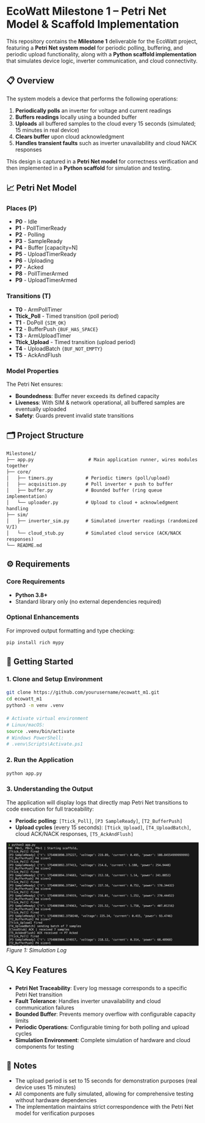 # EcoWatt Milestone 1 – Petri Net Model & Scaffold Implementation

This repository contains the **Milestone 1** deliverable for the EcoWatt project, featuring a **Petri Net system model** for periodic polling, buffering, and periodic upload functionality, along with a **Python scaffold implementation** that simulates device logic, inverter communication, and cloud connectivity.

## 📋 Overview

The system models a device that performs the following operations:

1. **Periodically polls** an inverter for voltage and current readings
2. **Buffers readings** locally using a bounded buffer
3. **Uploads** all buffered samples to the cloud every 15 seconds (simulated; 15 minutes in real device)
4. **Clears buffer** upon cloud acknowledgment
5. **Handles transient faults** such as inverter unavailability and cloud NACK responses

This design is captured in a **Petri Net model** for correctness verification and then implemented in a **Python scaffold** for simulation and testing.

## 📈 Petri Net Model

### Places (P)
- **P0** - Idle
- **P1** - PollTimerReady
- **P2** - Polling
- **P3** - SampleReady
- **P4** - Buffer [capacity=N]
- **P5** - UploadTimerReady
- **P6** - Uploading
- **P7** - Acked
- **P8** - PollTimerArmed
- **P9** - UploadTimerArmed

### Transitions (T)
- **T0** - ArmPollTimer
- **Ttick_Poll** - Timed transition (poll period)
- **T1** - DoPoll `{SIM_OK}`
- **T2** - BufferPush `{BUF_HAS_SPACE}`
- **T3** - ArmUploadTimer
- **Ttick_Upload** - Timed transition (upload period)
- **T4** - UploadBatch `{BUF_NOT_EMPTY}`
- **T5** - AckAndFlush

### Model Properties

The Petri Net ensures:
- **Boundedness**: Buffer never exceeds its defined capacity
- **Liveness**: With SIM & network operational, all buffered samples are eventually uploaded
- **Safety**: Guards prevent invalid state transitions

## 🗂 Project Structure

```
Milestone1/
├── app.py                    # Main application runner, wires modules together
├── core/
│   ├── timers.py            # Periodic timers (poll/upload)
│   ├── acquisition.py       # Poll inverter + push to buffer
│   ├── buffer.py            # Bounded buffer (ring queue implementation)
│   └── uploader.py          # Upload to cloud + acknowledgment handling
├── sim/
│   ├── inverter_sim.py      # Simulated inverter readings (randomized V/I)
│   └── cloud_stub.py        # Simulated cloud service (ACK/NACK responses)
└── README.md
```

## ⚙️ Requirements

### Core Requirements
- **Python 3.8+**
- Standard library only (no external dependencies required)

### Optional Enhancements
For improved output formatting and type checking:
```bash
pip install rich mypy
```

## 🚀 Getting Started

### 1. Clone and Setup Environment
```bash
git clone https://github.com/yourusername/ecowatt_m1.git
cd ecowatt_m1
python3 -m venv .venv

# Activate virtual environment
# Linux/macOS:
source .venv/bin/activate
# Windows PowerShell:
# .venv\Scripts\Activate.ps1
```

### 2. Run the Application
```bash
python app.py
```

### 3. Understanding the Output

The application will display logs that directly map Petri Net transitions to code execution for full traceability:

- **Periodic polling**: `[Ttick_Poll]`, `[P3 SampleReady]`, `[T2_BufferPush]`
- **Upload cycles** (every 15 seconds): `[Ttick_Upload]`, `[T4_UploadBatch]`, cloud ACK/NACK responses, `[T5_AckAndFlush]`

![Simulation Log](image.png)
*Figure 1: Simulation Log*

## 🔍 Key Features

- **Petri Net Traceability**: Every log message corresponds to a specific Petri Net transition
- **Fault Tolerance**: Handles inverter unavailability and cloud communication failures
- **Bounded Buffer**: Prevents memory overflow with configurable capacity limits
- **Periodic Operations**: Configurable timing for both polling and upload cycles
- **Simulation Environment**: Complete simulation of hardware and cloud components for testing

## 📝 Notes

- The upload period is set to 15 seconds for demonstration purposes (real device uses 15 minutes)
- All components are fully simulated, allowing for comprehensive testing without hardware dependencies
- The implementation maintains strict correspondence with the Petri Net model for verification purposes

